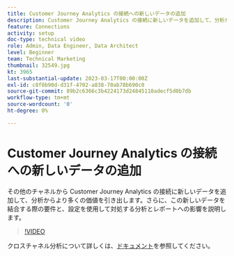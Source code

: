 ```yaml
---
title: Customer Journey Analytics の接続への新しいデータの追加
description: Customer Journey Analytics の接続に新しいデータを追加して、分析からより多くの価値を引き出す方法について説明します。
feature: Connections
activity: setup
doc-type: technical video
role: Admin, Data Engineer, Data Architect
level: Beginner
team: Technical Marketing
thumbnail: 32549.jpg
kt: 3965
last-substantial-update: 2023-03-17T00:00:00Z
exl-id: c8f0b90d-d31f-4702-a838-70ab78b690c0
source-git-commit: 89b2c6366c3b4224173d24845110adecf5d0b7db
workflow-type: tm+mt
source-wordcount: '0'
ht-degree: 0%

---
```


# Customer Journey Analytics の接続への新しいデータの追加

その他のチャネルから Customer Journey Analytics の接続に新しいデータを追加して、分析からより多くの価値を引き出します。さらに、この新しいデータを結合する際の要件と、設定を使用して対処する分析とレポートへの影響を説明します。

>[!VIDEO](https://video.tv.adobe.com/v/32549/?learn=on&quality=12&learn=on)

クロスチャネル分析について詳しくは、[ドキュメント](https://experienceleague.adobe.com/docs/analytics-platform/using/cca/overview.html?lang=ja)を参照してください。
